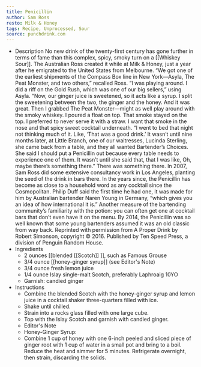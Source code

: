 ```yaml
---
title: Penicillin
author: Sam Ross
resto: Milk & Honey
tags: Recipe, Unprocessed, Sour
source: punchdrink.com
---
```


- Description
  No new drink of the twenty-first century has gone further in terms of fame than this complex, spicy, smoky turn on a [[Whiskey Sour]]. The Australian Ross created it while at Milk & Honey, just a year after he emigrated to the United States from Melbourne.
  “We got one of the earliest shipments of the Compass Box line in New York—Asyla, The Peat Monster, and two others,” recalled Ross. “I was playing around. I did a riff on the Gold Rush, which was one of our big sellers,” using Asyla. “Now, our ginger juice is sweetened, so it acts like a syrup. I split the sweetening between the two, the ginger and the honey. And it was great. Then I grabbed The Peat Monster—might as well play around with the smoky whiskey. I poured a float on top. That smoke stayed on the top. I preferred to never serve it with a straw. I want that smoke in the nose and that spicy sweet cocktail underneath.
  “I went to bed that night not thinking much of it. Like, ‘That was a good drink.’ It wasn’t until nine months later, at Little Branch, one of our waitresses, Lucinda Sterling, she came back from a table, and they all wanted Bartender’s Choices. She said I should put a Penicillin out because every table needs to experience one of them. It wasn’t until she said that, that I was like, Oh, maybe there’s something there.”
  There was something there. In 2007, Sam Ross did some extensive consultancy work in Los Angeles, planting the seed of the drink in bars there. In the years since, the Penicillin has become as close to a household word as any cocktail since the Cosmopolitan. Philip Duff said the first time he had one, it was made for him by Australian bartender Naren Young in Germany, “which gives you an idea of how international it is.”
  Another measure of the bartending community’s familiarity with the potion: you can often get one at cocktail bars that don’t even have it on the menu. By 2014, the Penicillin was so well known that some young bartenders assumed it was an old classic from way back.
  Reprinted with permission from A Proper Drink by Robert Simonson, copyright © 2016. Published by Ten Speed Press, a division of Penguin Random House.
- Ingredients
	- 2 ounces [[blended [[Scotch]] ]], such as Famous Grouse
	- 3/4 ounce [[honey-ginger syrup]] (see Editor's Note)
	- 3/4 ounce fresh lemon juice
	- 1/4 ounce Islay single-malt Scotch, preferably Laphroaig 10YO
	- Garnish: candied ginger
- Instructions
	- Combine the blended Scotch with the honey-ginger syrup and lemon juice in a cocktail shaker three-quarters filled with ice.
	- Shake until chilled.
	- Strain into a rocks glass filled with one large cube.
	- Top with the Islay Scotch and garnish with candied ginger.
	- Editor's Note
	- Honey-Ginger Syrup:
	- Combine 1 cup of honey with one 6-inch peeled and sliced piece of ginger root with 1 cup of water in a small pot and bring to a boil. Reduce the heat and simmer for 5 minutes. Refrigerate overnight, then strain, discarding the solids.